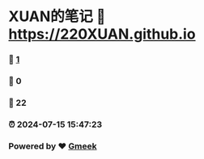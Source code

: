 # XUAN的笔记 :link: https://220XUAN.github.io 
### :page_facing_up: [1](https://220XUAN.github.io/tag.html) 
### :speech_balloon: 0 
### :hibiscus: 22 
### :alarm_clock: 2024-07-15 15:47:23 
### Powered by :heart: [Gmeek](https://github.com/Meekdai/Gmeek)
